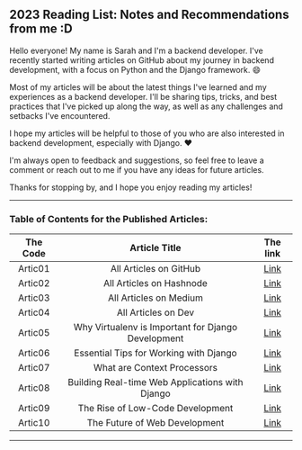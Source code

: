 ## 2023 Reading List: Notes and Recommendations from me :D

Hello everyone! My name is Sarah and I'm a backend developer. I've recently started writing articles on GitHub about my journey in backend development, with a focus on Python and the Django framework. 😄

Most of my articles will be about the latest things I've learned and my experiences as a backend developer. I'll be sharing tips, tricks, and best practices that I've picked up along the way, as well as any challenges and setbacks I've encountered.

I hope my articles will be helpful to those of you who are also interested in backend development, especially with Django. ❤️

I'm always open to feedback and suggestions, so feel free to leave a comment or reach out to me if you have any ideas for future articles.

Thanks for stopping by, and I hope you enjoy reading my articles!

---
### Table of Contents for the Published Articles:

| The Code | Article Title | The link |
|:-:|:-:|:-:|
| Artic01 | All Articles on GitHub | [Link](https://sarahhudaib.github.io/reading-notes/) |
| Artic02 | All Articles on Hashnode |[Link](https://sarahthedeveloper.hashnode.dev/)|
| Artic03 | All Articles on Medium | [Link](https://medium.com/@sarahhudaib744)| 
| Artic04 | All Articles on Dev | [Link](https://dev.to/sarahhudaib)| 
| Artic05 | Why Virtualenv is Important for Django Development | [Link](./Published_Articles/virtualenv.md)| 
| Artic06 | Essential Tips for Working with Django | [Link](./Published_Articles/Essential_Tips_for_Working_with_Django.md)| 
| Artic07 | What are Context Processors | [Link](./Published_Articles/context_processors.md)| 
| Artic08 | Building Real-time Web Applications with Django | [Link](./Published_Articles/Django_Channels.md)| 
| Artic09 | The Rise of Low-Code Development | [Link](./Published_Articles/The%20Rise%20of%20Low_Code%20Development.md)| 
| Artic10 | The Future of Web Development | [Link](./Published_Articles/The%20Rise%20of%20Low_Code%20Development.md)| 
---



